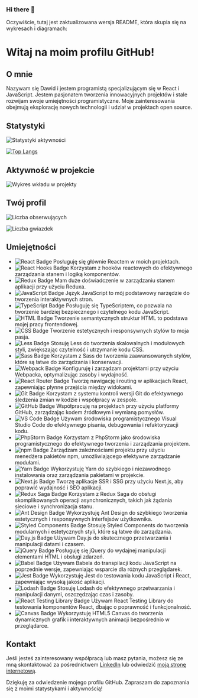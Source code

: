 ### Hi there 👋

Oczywiście, tutaj jest zaktualizowana wersja README, która skupia się na wykresach i diagramach:

# Witaj na moim profilu GitHub!

## O mnie

Nazywam się Dawid i jestem programistą specjalizującym się w React i JavaScript. Jestem pasjonatem tworzenia innowacyjnych projektów i stale rozwijam swoje umiejętności programistyczne. Moje zainteresowania obejmują eksplorację nowych technologii i udział w projektach open source.

## Statystyki

![Statystyki aktywności](https://github-readme-stats.vercel.app/api?username=marksoft92&show_icons=true&theme=radical&count_private=true)

[![Top Langs](https://github-readme-stats.vercel.app/api/top-langs/?username=marksoft92&layout=compact&theme=radical&langs_count=10)](https://github.com/marksoft92)


## Aktywność w projekcie

![Wykres wkładu w projekty](https://github-readme-stats.vercel.app/api/wakatime?username=marksoft92&layout=compact&theme=radical)

## Twój profil

![Liczba obserwujących](https://img.shields.io/github/followers/marksoft92?label=Obserwujący&style=social)

![Liczba gwiazdek](https://img.shields.io/github/stars/marksoft92?label=Gwiazdki&style=social)



## Umiejętności
- ![React Badge](https://img.shields.io/badge/-React-61DAFB?logo=react&logoColor=white) Posługuję się głównie Reactem w moich projektach.
- ![React Hooks Badge](https://img.shields.io/badge/-React%20Hooks-61DAFB?logo=react&logoColor=white) Korzystam z hooków reactowych do efektywnego zarządzania stanem i logiką komponentów.
- ![Redux Badge](https://img.shields.io/badge/-Redux-764ABC?logo=redux&logoColor=white) Mam duże doświadczenie w zarządzaniu stanem aplikacji przy użyciu Reduxa.
- ![JavaScript Badge](https://img.shields.io/badge/-JavaScript-F7DF1E?logo=javascript&logoColor=white) Język JavaScript to mój podstawowy narzędzie do tworzenia interaktywnych stron.
- ![TypeScript Badge](https://img.shields.io/badge/-TypeScript-3178C6?logo=typescript&logoColor=white) Posługuję się TypeScriptem, co pozwala na tworzenie bardziej bezpiecznego i czytelnego kodu JavaScript.
- ![HTML Badge](https://img.shields.io/badge/-HTML5-E34F26?logo=html5&logoColor=white) Tworzenie semantycznych struktur HTML to podstawa mojej pracy frontendowej.
- ![CSS Badge](https://img.shields.io/badge/-CSS3-1572B6?logo=css3&logoColor=white) Tworzenie estetycznych i responsywnych stylów to moja pasja.
- ![Less Badge](https://img.shields.io/badge/-Less-1D365D?logo=less&logoColor=white) Stosuję Less do tworzenia skalowalnych i modułowych styli, zwiększając czytelność i utrzymanie kodu CSS.
- ![Sass Badge](https://img.shields.io/badge/-Sass-CC6699?logo=sass&logoColor=white) Korzystam z Sass do tworzenia zaawansowanych stylów, które są łatwe do zarządzania i konserwacji.
- ![Webpack Badge](https://img.shields.io/badge/-Webpack-8DD6F9?logo=webpack&logoColor=white) Konfiguruję i zarządzam projektami przy użyciu Webpacka, optymalizując zasoby i wydajność.
- ![React Router Badge](https://img.shields.io/badge/-React%20Router-CA4245?logo=react-router&logoColor=white) Tworzę nawigację i routing w aplikacjach React, zapewniając płynne przejścia między widokami.
- ![Git Badge](https://img.shields.io/badge/-Git-F05032?logo=git&logoColor=white) Korzystam z systemu kontroli wersji Git do efektywnego śledzenia zmian w kodzie i współpracy w zespole.
- ![GitHub Badge](https://img.shields.io/badge/-GitHub-181717?logo=github&logoColor=white) Współpracuję na projektach przy użyciu platformy GitHub, zarządzając kodem źródłowym i wymianą pomysłów.
- ![VS Code Badge](https://img.shields.io/badge/-VS%20Code-007ACC?logo=visual-studio-code&logoColor=white) Używam środowiska programistycznego Visual Studio Code do efektywnego pisania, debugowania i refaktoryzacji kodu.
- ![PhpStorm Badge](https://img.shields.io/badge/-PhpStorm-000000?logo=phpstorm&logoColor=white) Korzystam z PhpStorm jako środowiska programistycznego do efektywnego tworzenia i zarządzania projektem.
- ![npm Badge](https://img.shields.io/badge/-npm-CB3837?logo=npm&logoColor=white) Zarządzam zależnościami projektu przy użyciu menedżera pakietów npm, umożliwiającego efektywne zarządzanie modułami.
- ![Yarn Badge](https://img.shields.io/badge/-Yarn-2C8EBB?logo=yarn&logoColor=white) Wykorzystuję Yarn do szybkiego i niezawodnego instalowania oraz zarządzania pakietami w projekcie.
- ![Next.js Badge](https://img.shields.io/badge/-Next.js-000000?logo=next.js&logoColor=white) Tworzę aplikacje SSR i SSG przy użyciu Next.js, aby poprawić wydajność i SEO aplikacji.
- ![Redux Saga Badge](https://img.shields.io/badge/-Redux%20Saga-999999?logo=redux-saga&logoColor=white) Korzystam z Redux Saga do obsługi skomplikowanych operacji asynchronicznych, takich jak żądania sieciowe i synchronizacja stanu.
- ![Ant Design Badge](https://img.shields.io/badge/-Ant%20Design-0170FE?logo=ant-design&logoColor=white) Wykorzystuję Ant Design do szybkiego tworzenia estetycznych i responsywnych interfejsów użytkownika.
- ![Styled Components Badge](https://img.shields.io/badge/-Styled%20Components-DB7093?logo=styled-components&logoColor=white) Stosuję Styled Components do tworzenia modularnych i estetycznych styli, które są łatwe do zarządzania.
- ![Day.js Badge](https://img.shields.io/badge/-Day.js-F9C300?logo=javascript&logoColor=white) Używam Day.js do skutecznego przetwarzania i manipulacji datami i czasem.
- ![jQuery Badge](https://img.shields.io/badge/-jQuery-0769AD?logo=jquery&logoColor=white) Posługuję się jQuery do wydajnej manipulacji elementami HTML i obsługi zdarzeń.
- ![Babel Badge](https://img.shields.io/badge/-Babel-F9DC3E?logo=babel&logoColor=white) Używam Babela do transpilacji kodu JavaScript na poprzednie wersje, zapewniając wsparcie dla różnych przeglądarek.
- ![Jest Badge](https://img.shields.io/badge/-Jest-C21325?logo=jest&logoColor=white) Wykorzystuję Jest do testowania kodu JavaScript i React, zapewniając wysoką jakość aplikacji.
- ![Lodash Badge](https://img.shields.io/badge/-Lodash-14A800?logo=lodash&logoColor=white) Stosuję Lodash do efektywnego przetwarzania i manipulacji danymi, oszczędzając czas i zasoby.
- ![React Testing Library Badge](https://img.shields.io/badge/-React%20Testing%20Library-E33332?logo=testing-library&logoColor=white) Używam React Testing Library do testowania komponentów React, dbając o poprawność i funkcjonalność.
- ![Canvas Badge](https://img.shields.io/badge/-Canvas-150F1D?logo=html5&logoColor=white) Wykorzystuję HTML5 Canvas do tworzenia dynamicznych grafik i interaktywnych animacji bezpośrednio w przeglądarce.

## Kontakt

Jeśli jesteś zainteresowany współpracą lub masz pytania, możesz się ze mną skontaktować za pośrednictwem [LinkedIn](https://www.linkedin.com/in/dawid-bie%C5%84kowski/) lub odwiedzić [moją stronę internetową](https://www.code-review.pl).

Dziękuję za odwiedzenie mojego profilu GitHub. Zapraszam do zapoznania się z moimi statystykami i aktywnością!

<!--
**marksoft92/marksoft92** is a ✨ _special_ ✨ repository because its `README.md` (this file) appears on your GitHub profile.

Here are some ideas to get you started:

- 🔭 I’m currently working on ...
- 🌱 I’m currently learning ...
- 👯 I’m looking to collaborate on ...
- 🤔 I’m looking for help with ...
- 💬 Ask me about ...
- 📫 How to reach me: ...
- 😄 Pronouns: ...
- ⚡ Fun fact: ...
-->

